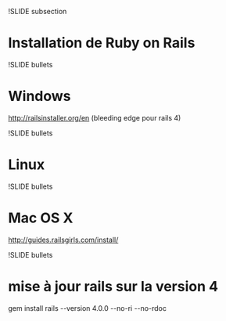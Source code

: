 !SLIDE subsection
# Installation de Ruby on Rails

!SLIDE bullets
# Windows

http://railsinstaller.org/en
(bleeding edge pour rails 4)

!SLIDE bullets
# Linux

!SLIDE bullets
# Mac OS X
http://guides.railsgirls.com/install/

!SLIDE bullets
# mise à jour rails sur la version 4
gem install rails --version 4.0.0 --no-ri --no-rdoc
